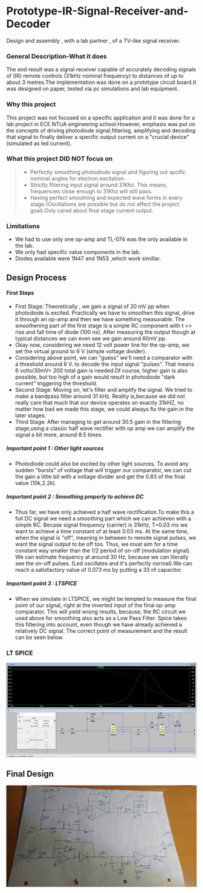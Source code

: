# Prototype-IR-Signal-Receiver-and-Decoder
Design and assembly , with a lab partner , of a TV-like signal receiver.

### General Description-What it does
   The end result was a signal receiver capable of accurately decoding signals of (IR) remote controls (31kHz nominal frequency) to distances of up to about 3 metres.The implementation was done on a prototype circuit board.It was designed on paper, tested via pc simulations and lab equipment.
   
### Why this project 
  This project was not focused on a specific application and it was done for a lab project in ECE NTUA engineering school.However, emphasis was put on the concepts of driving photodiode signal,filtering, amplifying and decoding that signal to finally deliver a specific output current on a "crucial device" (simulated as led current).
  
### What this project DID NOT focus on
 > * Perfectly smoothing photodiode signal and figuring out spcific nominal angles for electron excitation.
 > * Strictly filtering input signal around 31Khz. This means, frequencies close enough to 31Khz will still pass.
 > * Having perfect smoothing and expected wave forms in every stage.(Oscillations are possible but do not affect the project goal).Only cared about final stage current output.
 
### Limitations 
   * We had to use only one op-amp and TL-074 was the only available in the lab.
   * We only had specific value components in the lab.
   * Diodes available were 1N47 and 1N53 ,which work simillar.

##  Design Process

#### First Steps

   * First Stage: Theoretically , we gain a signal of 20 mV pp when photodiode is excited. Practically we have to smoothen this signal, drive it through an op-amp and then we have something measurable. The smoothening part of the first stage is a simple RC component with t >> rise and fall time of diode (100 ns). After measuring the output though at  typical distances we can even see we gain around 60mV pp.
   * Okay now, considering we need 12 volt power line for the op-amp, we set the virtual ground to 6 V (simple voltage divider).
   * Considering above point, we can "guess" we'll need a comparator with a threshold around 6 V. to decode the input signal "pulses". That means 6 volts/30mV= 200 total gain is needed.Of course, higher gain is also possible, but too high of a gain would result in photodiode "dark current" triggering the threshold.
   * Second Stage: Moving on, let's filter and amplify the signal. We tried to make a bandpass filter around 31 kHz. Reality is,because we did not really care that much that our device operates on exactly 31kHZ, no matter how bad we made this stage, we could always fix the gain in the later stages.
   * Third Stage: After managing to get around 30.5 gain in the filtering stage,using a classic half wave rectifier with op amp we can amplify the signal a bit more, around 8.5 times.
   ##### Important point 1 : Other light sources
   * Photodiode could also be excited by other light sources. To avoid any sudden "bursts" of voltage that will trigger our comparator, we can cut the gain a little bit with a voltage divider and get the 0.83 of the final value (10k,2.2k).
   ##### Important point 2 : Smoothing properly to achieve DC
   * Thus far, we have only achieved a half wave rectification.To make this a full DC signal we need a smoothing part which we can achieven with a simple RC. Becase signal frequency (carrier) is 31kHz, T=0.03 ms we want to achieve a time constant of at least 0.03 ms. At the same time, when the signal is "off", meaning in between tv remote signal pulses, we want the signal output to be off too. Thus, we must aim for a time constant way smaller than the 1/2 period of on-off (modulation signal). We can estimate frequency at around 30 Hz, because we can literally see the on-off pulses. (Led oscillates and it's perfectly normal).We can reach a satisfactory value of 0.073 ms by putting a 33 nf capacitor.
   ##### Important point 3 : LTSPICE 
   * When we simulate in LTSPICE, we might be tempted to measure the final point of our signal, right at the inverted input of the final op-amp comparator. This will yield wrong results, because, the RC circuit we used above for smoothing also acts as a Low Pass Filter. Spice takes this filtering into account, even though we have already achieved a relatively DC signal. The correct point of measurement and the result can be seen below.
  ### LT SPICE
  <img src="SIM%20comparator.JPG">

   


## Final Design


<img src="Images/design.jpg">
